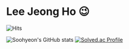 # Lee Jeong Ho 😉

![Hits](https://hits.seeyoufarm.com/api/count/incr/badge.svg?url=https%3A%2F%2Fgithub.com%2FjeonghoHub&count_bg=%23FFDAC7&title_bg=%23FFADAD&icon=&icon_color=%#B94DDB&title=hits&edge_flat=false)

![Soohyeon's GitHub stats](https://github-readme-stats.vercel.app/api?username=jeonghoHub&show_icons=true&theme=radical)
[![Solved.ac Profile](http://mazassumnida.wtf/api/v2/generate_badge?boj=usadev0813)](https://solved.ac/usadev0813/)
